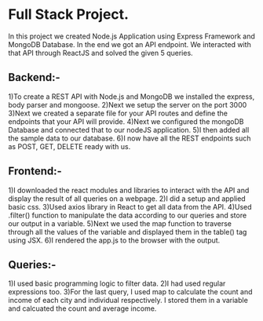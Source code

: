 # Full Stack Project.

In this project we created Node.js Application using Express Framework and MongoDB Database. In the end we got an API endpoint. We interacted with that API through ReactJS and solved the given 5 queries.

## Backend:-

1)To create a REST API with Node.js and MongoDB we installed the express, body parser and mongoose. 
2)Next we setup the server on the port 3000 
3)Next we created a separate file for your API routes and define the endpoints that your API will provide. 
4)Next we configured the mongoDB Database and connected that to our nodeJS application. 
5)I then added all the sample data to our database. 
6)I now have all the REST endpoints such as POST, GET, DELETE ready with us.

## Frontend:- 

1)I downloaded the react modules and libraries to interact with the API and display the result of all queries on a webpage. 
2)I did a setup and applied basic css. 
3)Used axios library in React to get all data from the API. 
4)Used .filter() function to manipulate the data according to our queries and store our output in a variable. 
5)Next we used the map function to traverse through all the values of the variable and displayed them in the table() tag using JSX. 
6)I rendered the app.js to the browser with the output.

## Queries:- 

1)I used basic programming logic to filter data. 
2)I had used regular expressions too. 
3)For the last query, I used map to calculate the count and income of each city and individual respectively. I stored them in a variable and calcuated the count and average income.
